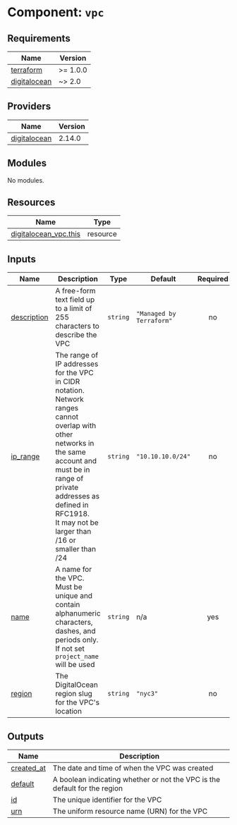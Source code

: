 # Component: `vpc`

<!-- BEGINNING OF PRE-COMMIT-TERRAFORM DOCS HOOK -->
## Requirements

| Name | Version |
|------|---------|
| <a name="requirement_terraform"></a> [terraform](#requirement\_terraform) | >= 1.0.0 |
| <a name="requirement_digitalocean"></a> [digitalocean](#requirement\_digitalocean) | ~> 2.0 |

## Providers

| Name | Version |
|------|---------|
| <a name="provider_digitalocean"></a> [digitalocean](#provider\_digitalocean) | 2.14.0 |

## Modules

No modules.

## Resources

| Name | Type |
|------|------|
| [digitalocean_vpc.this](https://registry.terraform.io/providers/digitalocean/digitalocean/latest/docs/resources/vpc) | resource |

## Inputs

| Name | Description | Type | Default | Required |
|------|-------------|------|---------|:--------:|
| <a name="input_description"></a> [description](#input\_description) | A free-form text field up to a limit of 255 characters to describe the VPC | `string` | `"Managed by Terraform"` | no |
| <a name="input_ip_range"></a> [ip\_range](#input\_ip\_range) | The range of IP addresses for the VPC in CIDR notation.<br>Network ranges cannot overlap with other networks in the same account and must be in range of private addresses as defined in RFC1918.<br>It may not be larger than /16 or smaller than /24 | `string` | `"10.10.10.0/24"` | no |
| <a name="input_name"></a> [name](#input\_name) | A name for the VPC. Must be unique and contain alphanumeric characters, dashes, and periods only. If not set `project_name` will be used | `string` | n/a | yes |
| <a name="input_region"></a> [region](#input\_region) | The DigitalOcean region slug for the VPC's location | `string` | `"nyc3"` | no |

## Outputs

| Name | Description |
|------|-------------|
| <a name="output_created_at"></a> [created\_at](#output\_created\_at) | The date and time of when the VPC was created |
| <a name="output_default"></a> [default](#output\_default) | A boolean indicating whether or not the VPC is the default for the region |
| <a name="output_id"></a> [id](#output\_id) | The unique identifier for the VPC |
| <a name="output_urn"></a> [urn](#output\_urn) | The uniform resource name (URN) for the VPC |
<!-- END OF PRE-COMMIT-TERRAFORM DOCS HOOK -->
